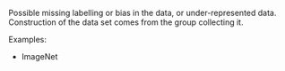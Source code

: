 Possible missing labelling or bias in the data, or under-represented data. Construction of the data set comes from the group collecting it.

Examples:
- ImageNet

